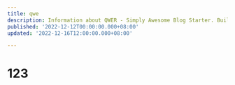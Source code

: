 ```yaml
---
title: qwe
description: Information about QWER - Simply Awesome Blog Starter. Built using SvelteKit and Love.
published: '2022-12-12T00:00:00.000+08:00'
updated: '2022-12-16T12:00:00.000+08:00'

---
```


# 123